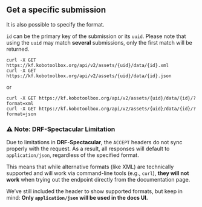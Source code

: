 ## Get a specific submission
It is also possible to specify the format.

`id` can be the primary key of the submission or its `uuid`.
Please note that using the `uuid` may match **several** submissions, only
the first match will be returned.

```shell
curl -X GET https://kf.kobotoolbox.org/api/v2/assets/{uid}/data/{id}.xml
curl -X GET https://kf.kobotoolbox.org/api/v2/assets/{uid}/data/{id}.json
```

or

```shell
curl -X GET https://kf.kobotoolbox.org/api/v2/assets/{uid}/data/{id}/?format=xml
curl -X GET https://kf.kobotoolbox.org/api/v2/assets/{uid}/data/{id}/?format=json
```


### ⚠️ Note: DRF-Spectacular Limitation

Due to limitations in **DRF-Spectacular**, the `ACCEPT` headers do not sync properly with the request. As a result, all responses will default to `application/json`, regardless of the specified format.

This means that while alternative formats (like XML) are technically supported and will work via command-line tools (e.g., `curl`), **they will not work** when trying out the endpoint directly from the documentation page.

We’ve still included the header to show supported formats, but keep in mind:
**Only `application/json` will be used in the docs UI.**
